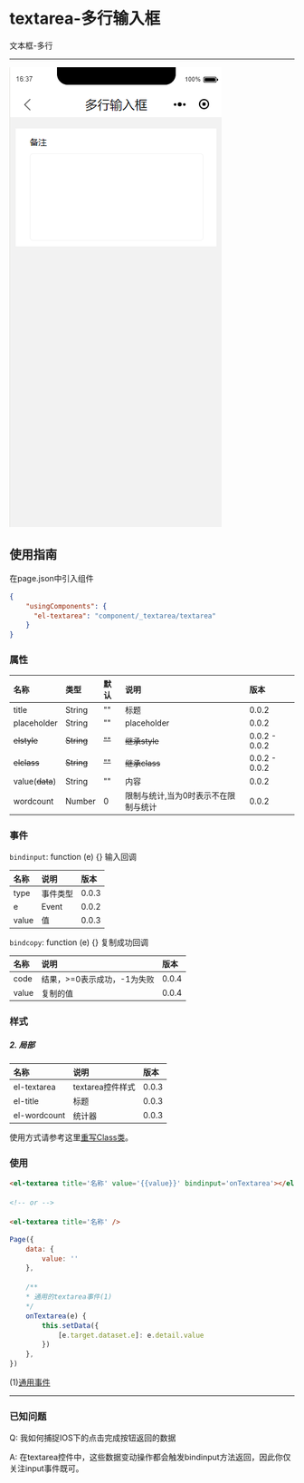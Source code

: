 # textarea-多行输入框

文本框-多行

---

![](/assets/textarea01.png)

## 使用指南

在page.json中引入组件

```json
{
    "usingComponents": {
      "el-textarea": "component/_textarea/textarea"
    }
}
```

### 属性

| 名称 | 类型 | 默认 | 说明 | 版本 |
| :--- | :--- | :--- | :--- | :--- |
| title | String | "" | 标题 | 0.0.2 |
| placeholder | String | "" | placeholder | 0.0.2 |
| ~~elstyle~~ | ~~String~~ | ~~""~~ | ~~继承style~~ | 0.0.2 - 0.0.2 |
| ~~elclass~~ | ~~String~~ | ~~""~~ | ~~继承class~~ | 0.0.2 - 0.0.2 |
| value\(~~data~~\) | String | "" | 内容 | 0.0.2 |
| wordcount | Number | 0 | 限制与统计,当为0时表示不在限制与统计 | 0.0.2 |

### 事件

`bindinput`: function \(e\) {} 输入回调

| 名称 | 说明 | 版本 |
| :--- | :--- | :--- |
| type | 事件类型 | 0.0.3 |
| e | Event | 0.0.2 |
| value | 值 | 0.0.3 |

`bindcopy`: function \(e\) {} 复制成功回调

| 名称 | 说明 | 版本 |
| :--- | :--- | :--- |
| code | 结果，&gt;=0表示成功，-1为失败 | 0.0.4 |
| value | 复制的值 | 0.0.4 |

### 样式

##### 2. 局部

| 名称 | 说明 | 版本 |
| :--- | :--- | :--- |
| el-textarea | textarea控件样式 | 0.0.3 |
| el-title | 标题 | 0.0.3 |
| el-wordcount | 统计器 | 0.0.3 |

使用方式请参考这里[重写Class类](http://hn.cabbagelol.net/wxapp-el-ui/zhong-xie-class-lei.html)。

### 使用

```html
<el-textarea title='名称' value='{{value}}' bindinput='onTextarea'></el-textarea>

<!-- or -->

<el-textarea title='名称' />
```

```js
Page({
    data: {
        value: ''
    },

    /**
    * 通用的textarea事件(1)
    */
    onTextarea(e) {
        this.setData({
            [e.target.dataset.e]: e.detail.value
        })
    },
})
```

\(1\)[通用事件](/tong-yong-shi-jian.md)

---

### 已知问题

Q: 我如何捕捉IOS下的点击完成按钮返回的数据

A: 在textarea控件中，这些数据变动操作都会触发bindinput方法返回，因此你仅关注input事件既可。


